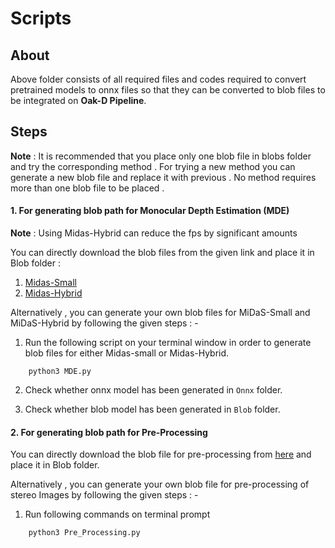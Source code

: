 # Scripts


## About

Above folder consists of all required files and codes required to convert pretrained models to onnx files so that they can be converted to blob files to be integrated on **Oak-D Pipeline**.

## Steps


**Note** : It is recommended that you place only one blob file in blobs folder and try the corresponding method . For trying a new method you can generate a new blob file and replace it with previous . No method requires more than one blob file to be placed .

#### 1. For generating blob path for Monocular Depth Estimation (MDE) 



**Note** : Using Midas-Hybrid can reduce the fps by significant amounts 

 You can directly download the blob files from the given link and place it in Blob folder  :

1. [Midas-Small](https://drive.google.com/file/d/1b-TD8QRocneNIceggphgY-qqx-quQpQs/view?usp=share_link)
2. [Midas-Hybrid](https://drive.google.com/file/d/12Y1ON640Ub1PhYEKWJ3HTVKBFAf9Exki/view?usp=share_link)

Alternatively , you can generate your own blob files for MiDaS-Small and MiDaS-Hybrid by following the given steps : -

1. Run the following script on your terminal window in order to generate blob files for either Midas-small or Midas-Hybrid.

```
    python3 MDE.py
```

2. Check whether onnx model has been generated in `Onnx` folder.

3. Check whether blob model has been generated in `Blob` folder.




#### 2. For generating blob path for Pre-Processing


You can directly download the blob file for pre-processing from [here](https://drive.google.com/file/d/1CTB0ICW1h2Z7RxcEv2zGRP0dTZBa_sFX/view?usp=share_link) and place it in Blob folder.

Alternatively , you can generate your own blob file for pre-processing of stereo Images by following the given steps : -

1. Run following commands on terminal prompt
```
    python3 Pre_Processing.py
```

